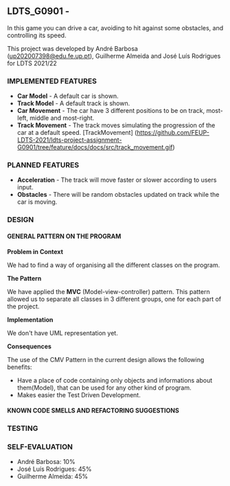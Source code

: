 ## LDTS_G0901 - <PROJECT NAME>

In this game you can drive a car, avoiding to hit against some obstacles, and controlling its speed.

This project was developed by André Barbosa (up202007398@edu.fe.up.pt), Guilherme Almeida and José Luís Rodrigues for LDTS 2021/22


### IMPLEMENTED FEATURES

- **Car Model** - A default car is shown.
- **Track Model** - A default track is shown.
- **Car Movement** - The car have 3 different positions to be on track, most-left, middle and most-right. 
- **Track Movement** - The track moves simulating the progression of the car at a default speed.
[TrackMovement] (https://github.com/FEUP-LDTS-2021/ldts-project-assignment-G0901/tree/feature/docs/docs/src/track_movement.gif)

### PLANNED FEATURES
- **Acceleration** - The track will move faster or slower according to users input.
- **Obstacles** - There will be random obstacles updated on track while the car is moving.


### DESIGN

#### GENERAL PATTERN ON THE PROGRAM

**Problem in Context**

We had to find a way of organising all the different classes on the program.

**The Pattern**

We have applied the **MVC** (Model-view-controller) pattern. This pattern allowed us to separate all classes in 3 different groups, one for each part of the project.

**Implementation**

We don't have UML representation yet.

**Consequences**

The use of the CMV Pattern in the current design allows the following benefits:

- Have a place of code containing only objects and informations about them(Model), that can be used for any other kind of program.
- Makes easier the Test Driven Development.

#### KNOWN CODE SMELLS AND REFACTORING SUGGESTIONS


### TESTING


### SELF-EVALUATION

- André Barbosa: 10%
- José Luís Rodrigues: 45%
- Guilherme Almeida: 45%